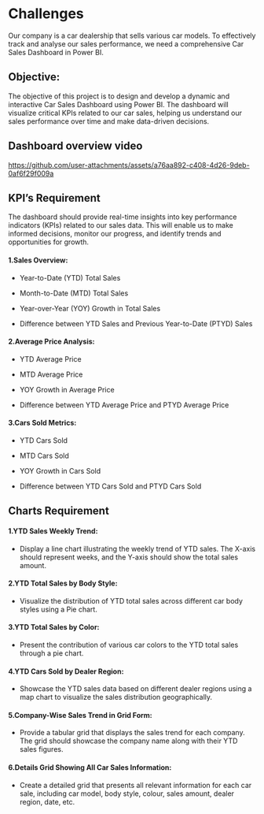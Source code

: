 # Challenges
Our company is a car dealership that sells various car models. To effectively track and analyse our sales performance, we need a comprehensive Car Sales Dashboard in Power BI. 

##  Objective: 
The objective of this project is to design and develop a dynamic and interactive Car Sales Dashboard using Power BI. The dashboard will visualize critical KPIs related to our car sales, helping us understand our sales performance over time and make data-driven decisions.

## Dashboard overview video

https://github.com/user-attachments/assets/a76aa892-c408-4d26-9deb-0af6f29f009a



## KPI’s Requirement

The dashboard should provide real-time insights into key performance indicators (KPIs) related to our sales data. This will enable us to make informed decisions, monitor our progress, and identify trends and opportunities for growth.

#### **1.Sales Overview:**
  
- Year-to-Date (YTD) Total Sales

- Month-to-Date (MTD) Total Sales

- Year-over-Year (YOY) Growth in Total Sales

- Difference between YTD Sales and Previous Year-to-Date (PTYD) Sales

#### **2.Average Price Analysis:**
  
- YTD Average Price

- MTD Average Price

- YOY Growth in Average Price

- Difference between YTD Average Price and PTYD Average Price

#### **3.Cars Sold Metrics:**
  
- YTD Cars Sold

- MTD Cars Sold

- YOY Growth in Cars Sold

- Difference between YTD Cars Sold and PTYD Cars Sold

## Charts Requirement

#### **1.YTD Sales Weekly Trend:**
- Display a line chart illustrating the weekly trend of YTD sales. The X-axis should represent weeks, and the Y-axis should show the total sales amount.
  
#### **2.YTD Total Sales by Body Style:**
- Visualize the distribution of YTD total sales across different car body styles using a Pie chart.
  
#### **3.YTD Total Sales by Color:**
- Present the contribution of various car colors to the YTD total sales through a pie chart.
  
#### **4.YTD Cars Sold by Dealer Region:**
-  Showcase the YTD sales data based on different dealer regions using a map chart to visualize the sales distribution geographically.
  
#### **5.Company-Wise Sales Trend in Grid Form:**
-  Provide a tabular grid that displays the sales trend for each company. The grid should showcase the company name along with their YTD sales figures.
  
#### **6.Details Grid Showing All Car Sales Information:**
-  Create a detailed grid that presents all relevant information for each car sale, including car model, body style, colour, sales amount, dealer region, date, etc.


